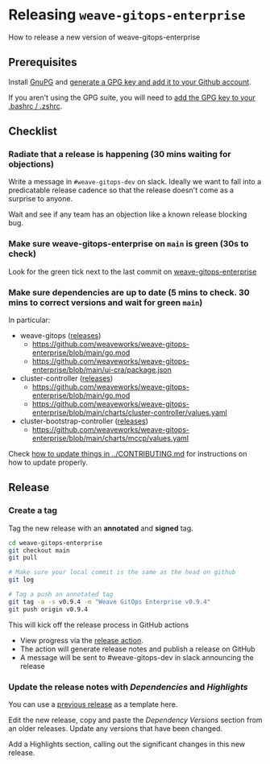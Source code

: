 # Releasing `weave-gitops-enterprise`

[comment]: <> (Github can generate TOCs now see https://github.blog/changelog/2021-04-13-table-of-contents-support-in-markdown-files/)

How to release a new version of weave-gitops-enterprise

## Prerequisites

Install [GnuPG](https://gnupg.org/) and [generate a GPG key and add it to your Github account](https://docs.github.com/en/authentication/managing-commit-signature-verification/generating-a-new-gpg-key).

If you aren't using the GPG suite, you will need to [add the GPG key to your .bashrc / .zshrc](https://docs.github.com/en/authentication/managing-commit-signature-verification/telling-git-about-your-signing-key).

## Checklist

### Radiate that a release is happening (**30 mins** waiting for objections)

Write a message in `#weave-gitops-dev` on slack. Ideally we want to fall into a predicatable release cadence so that the release doesn't come as a surprise to anyone.

Wait and see if any team has an objection like a known release blocking bug.

### Make sure weave-gitops-enterprise on `main` is green (**30s** to check)

Look for the green tick next to the last commit on [weave-gitops-enterprise](https://github.com/weaveworks/weave-gitops-enterprise)

### Make sure dependencies are up to date (**5 mins** to check. **30 mins** to correct versions and wait for green `main`)

In particular:
- weave-gitops ([releases](https://github.com/weaveworks/weave-gitops/releases))
  - https://github.com/weaveworks/weave-gitops-enterprise/blob/main/go.mod
  - https://github.com/weaveworks/weave-gitops-enterprise/blob/main/ui-cra/package.json
- cluster-controller ([releases](https://github.com/weaveworks/cluster-controller/releases))
  - https://github.com/weaveworks/weave-gitops-enterprise/blob/main/go.mod
  - https://github.com/weaveworks/weave-gitops-enterprise/blob/main/charts/cluster-controller/values.yaml
- cluster-bootstrap-controller ([releases](https://github.com/weaveworks/cluster-bootstrap-controller/releases))
  - https://github.com/weaveworks/weave-gitops-enterprise/blob/main/charts/mccp/values.yaml

Check [how to update things in ../CONTRIBUTING.md](../CONTRIBUTING.md#how-to-update-the-version-of-weave-gitops) for instructions on how to update properly.

## Release
### Create a tag

Tag the new release with an **annotated** and **signed** tag.

```bash
cd weave-gitops-enterprise
git checkout main
git pull

# Make sure your local commit is the same as the head on github
git log 

# Tag a push an annotated tag
git tag -a -s v0.9.4 -m "Weave GitOps Enterprise v0.9.4"
git push origin v0.9.4
```

This will kick off the release process in GitHub actions
- View progress via the [release action](https://github.com/weaveworks/weave-gitops-enterprise/actions/workflows/release.yaml).
- The action will generate release notes and publish a release on GitHub
- A message will be sent to #weave-gitops-dev in slack announcing the release

### Update the release notes with *Dependencies* and *Highlights*

You can use a [previous release](https://github.com/weaveworks/weave-gitops-enterprise/releases) as a template here.

Edit the new release, copy and paste the _Dependency Versions_ section from an older releases. Update any versions that have been changed.

Add a Highlights section, calling out the significant changes in this new release.

